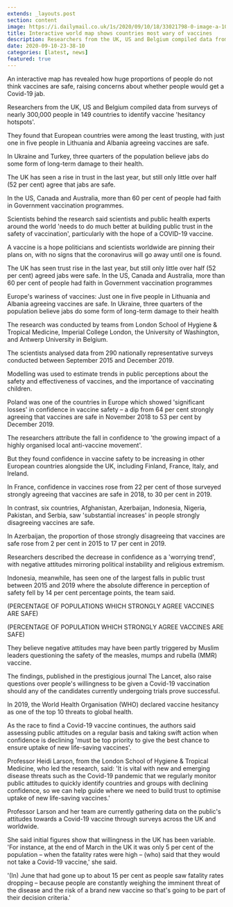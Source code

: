 ```yaml
---
extends: _layouts.post
section: content
image: https://i.dailymail.co.uk/1s/2020/09/10/18/33021798-0-image-a-10_1599759474971.jpg 
title: Interactive world map shows countries most wary of vaccines 
description: Researchers from the UK, US and Belgium compiled data from surveys of nearly 300,000 people in 149 countries to identify vaccine hesitancy hotspots. 
date: 2020-09-10-23-38-10 
categories: [latest, news] 
featured: true 
--- 
```

An interactive map has revealed how huge proportions of people do not think vaccines are safe, raising concerns about whether people would get a Covid-19 jab.

Researchers from the UK, US and Belgium compiled data from surveys of nearly 300,000 people in 149 countries to identify vaccine 'hesitancy hotspots'. 

They found that European countries were among the least trusting, with just one in five people in Lithuania and Albania agreeing vaccines are safe.

In Ukraine and Turkey, three quarters of the population believe jabs do some form of long-term damage to their health. 

The UK has seen a rise in trust in the last year, but still only little over half (52 per cent) agree that jabs are safe.

In the US, Canada and Australia, more than 60 per cent of people had faith in Government vaccination programmes.

Scientists behind the research said scientists and public health experts around the world 'needs to do much better at building public trust in the safety of vaccination', particularly with the hope of a COVID-19 vaccine. 

A vaccine is a hope politicians and scientists worldwide are pinning their plans on, with no signs that the coronavirus will go away until one is found. 

The UK has seen trust rise in the last year, but still only little over half (52 per cent) agreed jabs were safe. In the US, Canada and Australia, more than 60 per cent of people had faith in Government vaccination programmes



Europe's wariness of vaccines: Just one in five people in Lithuania and Albania agreeing vaccines are safe. In Ukraine, three quarters of the population believe jabs do some form of long-term damage to their health

The research was conducted by teams from London School of Hygiene & Tropical Medicine, Imperial College London, the University of Washington, and Antwerp University in Belgium. 

The scientists analysed data from 290 nationally representative surveys conducted between September 2015 and December 2019.

Modelling was used to estimate trends in public perceptions about the safety and effectiveness of vaccines, and the importance of vaccinating children.

Poland was one of the countries in Europe which showed 'significant losses' in confidence in vaccine safety – a dip from 64 per cent strongly agreeing that vaccines are safe in November 2018 to 53 per cent by December 2019.

The researchers attribute the fall in confidence to 'the growing impact of a highly organised local anti-vaccine movement'.

But they found confidence in vaccine safety to be increasing in other European countries alongside the UK, including Finland, France, Italy, and Ireland.

In France, confidence in vaccines rose from 22 per cent of those surveyed strongly agreeing that vaccines are safe in 2018, to 30 per cent in 2019.

In contrast, six countries, Afghanistan, Azerbaijan, Indonesia, Nigeria, Pakistan, and Serbia, saw 'substantial increases' in people strongly disagreeing vaccines are safe.

In Azerbaijan, the proportion of those strongly disagreeing that vaccines are safe rose from 2 per cent in 2015 to 17 per cent in 2019.

Researchers described the decrease in confidence as a 'worrying trend', with negative attitudes mirroring political instability and religious extremism.

Indonesia, meanwhile, has seen one of the largest falls in public trust between 2015 and 2019 where the absolute difference in perception of safety fell by 14 per cent percentage points, the team said.

(PERCENTAGE OF POPULATIONS WHICH STRONGLY AGREE VACCINES ARE SAFE)

(PERCENTAGE OF POPULATION WHICH STRONGLY AGREE VACCINES ARE SAFE)

They believe negative attitudes may have been partly triggered by Muslim leaders questioning the safety of the measles, mumps and rubella (MMR) vaccine. 

The findings, published in the prestigious journal The Lancet, also raise questions over people's willingness to be given a Covid-19 vaccination should any of the candidates currently undergoing trials prove successful.

In 2019, the World Health Organisation (WHO) declared vaccine hesitancy as one of the top 10 threats to global health.

As the race to find a Covid-19 vaccine continues, the authors said assessing public attitudes on a regular basis and taking swift action when confidence is declining 'must be top priority to give the best chance to ensure uptake of new life-saving vaccines'.

Professor Heidi Larson, from the London School of Hygiene & Tropical Medicine, who led the research, said: 'It is vital with new and emerging disease threats such as the Covid-19 pandemic that we regularly monitor public attitudes to quickly identify countries and groups with declining confidence, so we can help guide where we need to build trust to optimise uptake of new life-saving vaccines.'

Professor Larson and her team are currently gathering data on the public's attitudes towards a Covid-19 vaccine through surveys across the UK and worldwide.

She said initial figures show that willingness in the UK has been variable. 'For instance, at the end of March in the UK it was only 5 per cent of the population – when the fatality rates were high – (who) said that they would not take a Covid-19 vaccine,' she said.

'(In) June that had gone up to about 15 per cent as people saw fatality rates dropping – because people are constantly weighing the imminent threat of the disease and the risk of a brand new vaccine so that's going to be part of their decision criteria.'   

